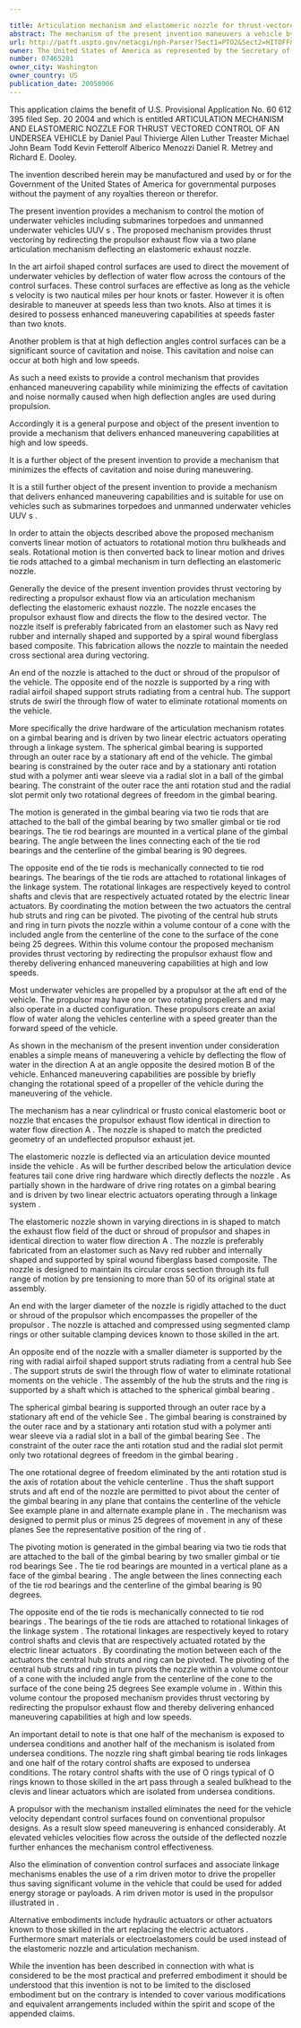 ```yaml
---

title: Articulation mechanism and elastomeric nozzle for thrust-vectored control of an undersea vehicle
abstract: The mechanism of the present invention maneuvers a vehicle by deflecting the flow from a propulsor of the vehicle. The mechanism has an elastomeric nozzle that encases the flow and is deflected via an articulation device mountable inside the vehicle. The nozzle is shaped and supported by spiral-wound composite to maintain a circular cross-section through a range of motion. An end of the nozzle is attached to the shroud of the propulsor and another end is supported by a ring with support struts radiating from a hub. The hub is supported by a shaft attached to a gimbal. The gimbal is constrained in movement by an outer race and an anti-rotation stud in a radial slot in a ball of the gimbal. A linkage as part of an articulation device controls rotation of the gimbal to direct movement of the shaft and enclosed nozzle thereby deflecting flow of the propulsor.
url: http://patft.uspto.gov/netacgi/nph-Parser?Sect1=PTO2&Sect2=HITOFF&p=1&u=%2Fnetahtml%2FPTO%2Fsearch-adv.htm&r=1&f=G&l=50&d=PALL&S1=07465201&OS=07465201&RS=07465201
owner: The United States of America as represented by the Secretary of the Navy
number: 07465201
owner_city: Washington
owner_country: US
publication_date: 20050906
---
```

This application claims the benefit of U.S. Provisional Application No. 60 612 395 filed Sep. 20 2004 and which is entitled ARTICULATION MECHANISM AND ELASTOMERIC NOZZLE FOR THRUST VECTORED CONTROL OF AN UNDERSEA VEHICLE by Daniel Paul Thivierge Allen Luther Treaster Michael John Beam Todd Kevin Fetterolf Alberico Menozzi Daniel R. Metrey and Richard E. Dooley.

The invention described herein may be manufactured and used by or for the Government of the United States of America for governmental purposes without the payment of any royalties thereon or therefor.

The present invention provides a mechanism to control the motion of underwater vehicles including submarines torpedoes and unmanned underwater vehicles UUV s . The proposed mechanism provides thrust vectoring by redirecting the propulsor exhaust flow via a two plane articulation mechanism deflecting an elastomeric exhaust nozzle.

In the art airfoil shaped control surfaces are used to direct the movement of underwater vehicles by deflection of water flow across the contours of the control surfaces. These control surfaces are effective as long as the vehicle s velocity is two nautical miles per hour knots or faster. However it is often desirable to maneuver at speeds less than two knots. Also at times it is desired to possess enhanced maneuvering capabilities at speeds faster than two knots.

Another problem is that at high deflection angles control surfaces can be a significant source of cavitation and noise. This cavitation and noise can occur at both high and low speeds.

As such a need exists to provide a control mechanism that provides enhanced maneuvering capability while minimizing the effects of cavitation and noise normally caused when high deflection angles are used during propulsion.

Accordingly it is a general purpose and object of the present invention to provide a mechanism that delivers enhanced maneuvering capabilities at high and low speeds.

It is a further object of the present invention to provide a mechanism that minimizes the effects of cavitation and noise during maneuvering.

It is a still further object of the present invention to provide a mechanism that delivers enhanced maneuvering capabilities and is suitable for use on vehicles such as submarines torpedoes and unmanned underwater vehicles UUV s .

In order to attain the objects described above the proposed mechanism converts linear motion of actuators to rotational motion thru bulkheads and seals. Rotational motion is then converted back to linear motion and drives tie rods attached to a gimbal mechanism in turn deflecting an elastomeric nozzle.

Generally the device of the present invention provides thrust vectoring by redirecting a propulsor exhaust flow via an articulation mechanism deflecting the elastomeric exhaust nozzle. The nozzle encases the propulsor exhaust flow and directs the flow to the desired vector. The nozzle itself is preferably fabricated from an elastomer such as Navy red rubber and internally shaped and supported by a spiral wound fiberglass based composite. This fabrication allows the nozzle to maintain the needed cross sectional area during vectoring.

An end of the nozzle is attached to the duct or shroud of the propulsor of the vehicle. The opposite end of the nozzle is supported by a ring with radial airfoil shaped support struts radiating from a central hub. The support struts de swirl the through flow of water to eliminate rotational moments on the vehicle.

More specifically the drive hardware of the articulation mechanism rotates on a gimbal bearing and is driven by two linear electric actuators operating through a linkage system. The spherical gimbal bearing is supported through an outer race by a stationary aft end of the vehicle. The gimbal bearing is constrained by the outer race and by a stationary anti rotation stud with a polymer anti wear sleeve via a radial slot in a ball of the gimbal bearing. The constraint of the outer race the anti rotation stud and the radial slot permit only two rotational degrees of freedom in the gimbal bearing.

The motion is generated in the gimbal bearing via two tie rods that are attached to the ball of the gimbal bearing by two smaller gimbal or tie rod bearings. The tie rod bearings are mounted in a vertical plane of the gimbal bearing. The angle between the lines connecting each of the tie rod bearings and the centerline of the gimbal bearing is 90 degrees.

The opposite end of the tie rods is mechanically connected to tie rod bearings. The bearings of the tie rods are attached to rotational linkages of the linkage system. The rotational linkages are respectively keyed to control shafts and clevis that are respectively actuated rotated by the electric linear actuators. By coordinating the motion between the two actuators the central hub struts and ring can be pivoted. The pivoting of the central hub struts and ring in turn pivots the nozzle within a volume contour of a cone with the included angle from the centerline of the cone to the surface of the cone being 25 degrees. Within this volume contour the proposed mechanism provides thrust vectoring by redirecting the propulsor exhaust flow and thereby delivering enhanced maneuvering capabilities at high and low speeds.

Most underwater vehicles are propelled by a propulsor at the aft end of the vehicle. The propulsor may have one or two rotating propellers and may also operate in a ducted configuration. These propulsors create an axial flow of water along the vehicles centerline with a speed greater than the forward speed of the vehicle.

As shown in the mechanism of the present invention under consideration enables a simple means of maneuvering a vehicle by deflecting the flow of water in the direction A at an angle opposite the desired motion B of the vehicle. Enhanced maneuvering capabilities are possible by briefly changing the rotational speed of a propeller of the vehicle during the maneuvering of the vehicle.

The mechanism has a near cylindrical or frusto conical elastomeric boot or nozzle that encases the propulsor exhaust flow identical in direction to water flow direction A . The nozzle is shaped to match the predicted geometry of an undeflected propulsor exhaust jet.

The elastomeric nozzle is deflected via an articulation device mounted inside the vehicle . As will be further described below the articulation device features tail cone drive ring hardware which directly deflects the nozzle . As partially shown in the hardware of drive ring rotates on a gimbal bearing and is driven by two linear electric actuators operating through a linkage system .

The elastomeric nozzle shown in varying directions in is shaped to match the exhaust flow field of the duct or shroud of propulsor and shapes in identical direction to water flow direction A . The nozzle is preferably fabricated from an elastomer such as Navy red rubber and internally shaped and supported by spiral wound fiberglass based composite. The nozzle is designed to maintain its circular cross section through its full range of motion by pre tensioning to more than 50 of its original state at assembly.

An end with the larger diameter of the nozzle is rigidly attached to the duct or shroud of the propulsor which encompasses the propeller of the propulsor . The nozzle is attached and compressed using segmented clamp rings or other suitable clamping devices known to those skilled in the art.

An opposite end of the nozzle with a smaller diameter is supported by the ring with radial airfoil shaped support struts radiating from a central hub See . The support struts de swirl the through flow of water to eliminate rotational moments on the vehicle . The assembly of the hub the struts and the ring is supported by a shaft which is attached to the spherical gimbal bearing .

The spherical gimbal bearing is supported through an outer race by a stationary aft end of the vehicle See . The gimbal bearing is constrained by the outer race and by a stationary anti rotation stud with a polymer anti wear sleeve via a radial slot in a ball of the gimbal bearing See . The constraint of the outer race the anti rotation stud and the radial slot permit only two rotational degrees of freedom in the gimbal bearing .

The one rotational degree of freedom eliminated by the anti rotation stud is the axis of rotation about the vehicle centerline . Thus the shaft support struts and aft end of the nozzle are permitted to pivot about the center of the gimbal bearing in any plane that contains the centerline of the vehicle See example plane in and alternate example plane in . The mechanism was designed to permit plus or minus 25 degrees of movement in any of these planes See the representative position of the ring of .

The pivoting motion is generated in the gimbal bearing via two tie rods that are attached to the ball of the gimbal bearing by two smaller gimbal or tie rod bearings See . The tie rod bearings are mounted in a vertical plane as a face of the gimbal bearing . The angle between the lines connecting each of the tie rod bearings and the centerline of the gimbal bearing is 90 degrees.

The opposite end of the tie rods is mechanically connected to tie rod bearings . The bearings of the tie rods are attached to rotational linkages of the linkage system . The rotational linkages are respectively keyed to rotary control shafts and clevis that are respectively actuated rotated by the electric linear actuators . By coordinating the motion between each of the actuators the central hub struts and ring can be pivoted. The pivoting of the central hub struts and ring in turn pivots the nozzle within a volume contour of a cone with the included angle from the centerline of the cone to the surface of the cone being 25 degrees See example volume in . Within this volume contour the proposed mechanism provides thrust vectoring by redirecting the propulsor exhaust flow and thereby delivering enhanced maneuvering capabilities at high and low speeds.

An important detail to note is that one half of the mechanism is exposed to undersea conditions and another half of the mechanism is isolated from undersea conditions. The nozzle ring shaft gimbal bearing tie rods linkages and one half of the rotary control shafts are exposed to undersea conditions. The rotary control shafts with the use of O rings typical of O rings known to those skilled in the art pass through a sealed bulkhead to the clevis and linear actuators which are isolated from undersea conditions.

A propulsor with the mechanism installed eliminates the need for the vehicle velocity dependant control surfaces found on conventional propulsor designs. As a result slow speed maneuvering is enhanced considerably. At elevated vehicles velocities flow across the outside of the deflected nozzle further enhances the mechanism control effectiveness.

Also the elimination of convention control surfaces and associate linkage mechanisms enables the use of a rim driven motor to drive the propeller thus saving significant volume in the vehicle that could be used for added energy storage or payloads. A rim driven motor is used in the propulsor illustrated in .

Alternative embodiments include hydraulic actuators or other actuators known to those skilled in the art replacing the electric actuators . Furthermore smart materials or electroelastomers could be used instead of the elastomeric nozzle and articulation mechanism.

While the invention has been described in connection with what is considered to be the most practical and preferred embodiment it should be understood that this invention is not to be limited to the disclosed embodiment but on the contrary is intended to cover various modifications and equivalent arrangements included within the spirit and scope of the appended claims.

